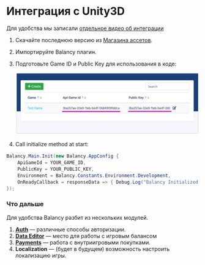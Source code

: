 # Интеграция с Unity3D

Для удобства мы записали [отдельное видео об интеграции](https://youtu.be/91JYYb1KVIY)

1.  Скачайте последнюю версию из [Магазина ассетов](https://assetstore.unity.com/packages/slug/128920).
2.  Импортируйте Balancy плагин.
3.  Подготовьте Game ID и Public Key для использования в коде:

    ![Screenshot](../img/game_id.jpg)

4.  Call initialize method at start:
        
```csharp fct_label="Unity"
Balancy.Main.Init(new Balancy.AppConfig {
    ApiGameId = YOUR_GAME_ID,
    PublicKey = YOUR_PUBLIC_KEY,
    Environment = Balancy.Constants.Environment.Development,
    OnReadyCallback = responseData => { Debug.Log("Balancy Initialized: " + responseData.Success); }
});
```

### Что дальше

Для удобства Balancy разбит из нескольких модулей.

1. [**Auth**](/basic/authorization) — различные способы авторизации.
2. [**Data Editor**](/data_editor/basic) — место для работы с игровым балансом
3. [**Payments**](/basic/payments) — работа с внутриигровыми покупками.
4. **Localization** — (будет в будущем) возможность настроить локализацию игры.
